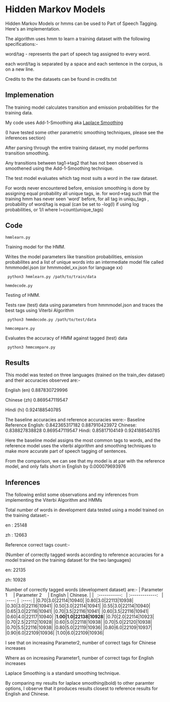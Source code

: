 # Hidden Markov Models
 Hidden Markov Models or hmms can be used to Part of Speech Tagging. Here's an implementation.
 
 The algorithm uses hmm to learn a training dataset with the following specifications:-
 
 word/tag - represents the part of speech tag assigned to every word.
 
 each word/tag is separated by a space and each sentence in the corpus, is on a new line.
 
Credits to the the datasets can be found in credits.txt

## Implemenation

The training model calculates transition and emission probabilities for the training data.

My code uses Add-1-Smoothing aka [Laplace Smoothing](https://en.wikipedia.org/wiki/Additive_smoothing) 

(I have tested some other parametric smoothing techniques, please see the inferences section)

After parsing through the entire training dataset, my model performs transition smoothing.

Any transitions between tag1->tag2 that has not been observed is smoothened using the Add-1-Smoothing technique.

The test model evaluates which tag most suits a word in the raw dataset.

For words never encountered before, emission smoothing is done by assigning equal probability all unique tags, ie. for word->tag such that the training hmm has never seen 'word' before, for all tag in uniqu_tags , probability of word/tag is equal (can be set to -log(l) if using log probabilities, or 1/l where l=count(unique_tags)

## Code

`hmmlearn.py` 

Training model for the HMM. 

Writes the model parameters like transition probabilities, emission probabilites and a list of unique words into an intermediate model file called hmmmodel.json (or hmmmodel_xx.json for language xx)

``` python3 hmmlearn.py /path/to/train/data```

`hmmdecode.py`

Testing of HMM. 

Tests raw (test) data using parameters from hmmmodel.json and traces the best tags using Viterbi Algorithm

``` python3 hmmdecode.py /path/to/test/data```

`hmmcompare.py`

Evaluates the accuracy of HMM against tagged (test) data

``` python3 hmmcompare.py```

## Results

This model was tested on three languages (trained on the train_dev dataset) and their accuracies observed are:-

English (en)  0.887830729996

Chinese (zh)  0.869547119547

Hindi (hi)    0.924188540785
           

The baseline accuracies and reference accuracies were:-
                  Baseline                  Reference
English:    0.842365317182              0.887910423972
Chinese:    0.838827838828              0.869547119547
Hindi:      0.85817104149               0.924188540785

Here the baseline model assigns the most common tags to words, and the reference model uses the viterbi algorithm and smoothing techniques to make more accurate part of speech tagging of sentences.

From the comparison, we can see that my model is at par with the reference model, and only falls short in English by 0.000079693976

## Inferences

The following enlist some observations and my inferences from implementing the Viterbi Algorithm and HMMs

Total number of words in development data tested using a model trained on the training dataset:-

en : 25148

zh : 12663

Reference correct tags count:- 

(Number of correctly tagged words according to reference accuracies for a model trained on the training dataset for the two languages)

en: 22135

zh: 10928


Number of correctly tagged words (development dataset) are:- 
|     Parameter 1     |     Parameter 2     | English | Chinese. |
|    :-----------:    |   :-------------:   |  :----: |  :----:  |
|0.70|3.0|22114|10940|
|0.80|3.0|22113|10938|
|0.30|3.0|22116|10941|
|0.50|3.0|22114|10941|
|0.55|3.0|22114|10940|
|0.65|3.0|22116|10941|
|0.70|3.5|22116|10941|
|0.60|3.5|22116|10941|
|0.60|4.0|22117|10940|
|**1.00|1.0|22138|10928**|
|0.70|2.0|22114|10923|
|0.70|2.5|22112|10928|
|0.60|5.0|22118|10938|
|0.70|5.0|22120|10938|
|0.70|5.5|22116|10938|
|0.80|5.0|22119|10936|
|0.80|6.0|22109|10937|
|0.90|6.0|22109|10936|
|1.00|6.0|22109|10936|


I see that on increasing Parameter2, number of correct tags for Chinese increases

Where as on increasing Parameter1, number of correct tags for English increases

Laplace Smoothing is a standard smoothing technique. 

By comparing my results for laplace smoothing(bold) to other paramter options, I observe that it produces results closest to reference results for English and Chinese.
